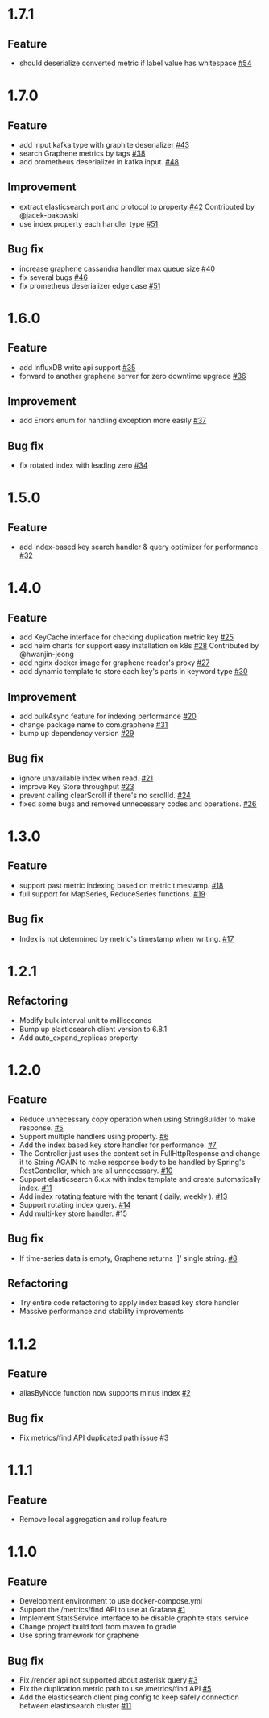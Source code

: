 # 1.7.1

## Feature
- should deserialize converted metric if label value has whitespace [#54](https://github.com/graphene-monitoring/graphene/pull/54)

# 1.7.0

## Feature
- add input kafka type with graphite deserializer [#43](https://github.com/graphene-monitoring/graphene/pull/43)
- search Graphene metrics by tags [#38](https://github.com/graphene-monitoring/graphene/pull/38)
- add prometheus deserializer in kafka input. [#48](https://github.com/graphene-monitoring/graphene/pull/48)

## Improvement
- extract elasticsearch port and protocol to property [#42](https://github.com/graphene-monitoring/graphene/pull/42) Contributed by @jacek-bakowski
- use index property each handler type [#51](https://github.com/graphene-monitoring/graphene/pull/51)

## Bug fix
- increase graphene cassandra handler max queue size [#40](https://github.com/graphene-monitoring/graphene/pull/40)
- fix several bugs [#46](https://github.com/graphene-monitoring/graphene/pull/46)
- fix prometheus deserializer edge case [#51](https://github.com/graphene-monitoring/graphene/pull/51)

# 1.6.0

## Feature
- add InfluxDB write api support [#35](https://github.com/graphene-monitoring/graphene/pull/35)
- forward to another graphene server for zero downtime upgrade [#36](https://github.com/graphene-monitoring/graphene/pull/36)

## Improvement
- add Errors enum for handling exception more easily [#37](https://github.com/graphene-monitoring/graphene/pull/37)

## Bug fix
- fix rotated index with leading zero [#34](https://github.com/graphene-monitoring/graphene/pull/34)

# 1.5.0

## Feature
- add index-based key search handler & query optimizer for performance [#32](https://github.com/graphene-monitoring/graphene/pull/32)

# 1.4.0

## Feature
- add KeyCache interface for checking duplication metric key [#25](https://github.com/graphene-monitoring/graphene/pull/25)
- add helm charts for support easy installation on k8s [#28](https://github.com/graphene-monitoring/graphene/pull/28) Contributed by @hwanjin-jeong
- add nginx docker image for graphene reader's proxy [#27](https://github.com/graphene-monitoring/graphene/pull/27)
- add dynamic template to store each key's parts in keyword type [#30](https://github.com/graphene-monitoring/graphene/pull/30)

## Improvement
- add bulkAsync feature for indexing performance [#20](https://github.com/graphene-monitoring/graphene/pull/20)
- change package name to com.graphene [#31](https://github.com/graphene-monitoring/graphene/pull/31)
- bump up dependency version [#29](https://github.com/graphene-monitoring/graphene/pull/29)

## Bug fix
- ignore unavailable index when read. [#21](https://github.com/graphene-monitoring/graphene/pull/21)
- improve Key Store throughput [#23](https://github.com/graphene-monitoring/graphene/pull/23)
- prevent calling clearScroll if there's no scrollId. [#24](https://github.com/graphene-monitoring/graphene/pull/24)
- fixed some bugs and removed unnecessary codes and operations. [#26](https://github.com/graphene-monitoring/graphene/pull/26)

# 1.3.0

## Feature
- support past metric indexing based on metric timestamp. [#18](https://github.com/graphene-monitoring/graphene/pull/18)
- full support for MapSeries, ReduceSeries functions. [#19](https://github.com/graphene-monitoring/graphene/pull/19)

## Bug fix
- Index is not determined by metric's timestamp when writing. [#17](https://github.com/graphene-monitoring/graphene/issues/17)

# 1.2.1

## Refactoring
- Modify bulk interval unit to milliseconds
- Bump up elasticsearch client version to 6.8.1
- Add auto_expand_replicas property

# 1.2.0

## Feature
- Reduce unnecessary copy operation when using StringBuilder to make response. [#5](https://github.com/graphene-monitoring/graphene/pull/5)
- Support multiple handlers using property. [#6](https://github.com/graphene-monitoring/graphene/pull/6)
- Add the index based key store handler for performance. [#7](https://github.com/graphene-monitoring/graphene/pull/7)
- The Controller just uses the content set in FullHttpResponse and change it to String AGAIN to make response body to be handled by Spring's RestController, which are all unnecessary. [#10](https://github.com/graphene-monitoring/graphene/pull/10)
- Support elasticsearch 6.x.x with index template and create automatically index. [#11](https://github.com/graphene-monitoring/graphene/pull/11)
- Add index rotating feature with the tenant ( daily, weekly ). [#13](https://github.com/graphene-monitoring/graphene/pull/13)
- Support rotating index query. [#14](https://github.com/graphene-monitoring/graphene/pull/14)
- Add multi-key store handler. [#15](https://github.com/graphene-monitoring/graphene/pull/15)

## Bug fix
- If time-series data is empty, Graphene returns ']' single string. [#8](https://github.com/graphene-monitoring/graphene/pull/8)

## Refactoring
- Try entire code refactoring to apply index based key store handler
- Massive performance and stability improvements

# 1.1.2

## Feature
- aliasByNode function now supports minus index [#2](https://github.com/graphene-monitoring/graphene/pull/2)

## Bug fix
- Fix metrics/find API duplicated path issue [#3](https://github.com/graphene-monitoring/graphene/pull/3)

# 1.1.1

## Feature
- Remove local aggregation and rollup feature

# 1.1.0

## Feature
- Development environment to use docker-compose.yml
- Support the /metrics/find API to use at Grafana [#1](https://github.com/Dark0096/disthene-reader/issues/1) 
- Implement StatsService interface to be disable graphite stats service
- Change project build tool from maven to gradle
- Use spring framework for graphene

## Bug fix
- Fix /render api not supported about asterisk query [#3](https://github.com/Dark0096/disthene-reader/issues/3)
- Fix the duplication metric path to use /metrics/find API [#5](https://github.com/Dark0096/disthene-reader/issues/5)
- Add the elasticsearch client ping config to keep safely connection between elasticsearch cluster [#11](https://github.com/Dark0096/disthene-reader/issues/11) 

